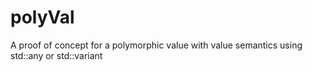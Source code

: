 # polyVal
A proof of concept for a polymorphic value with value semantics using std::any or std::variant
